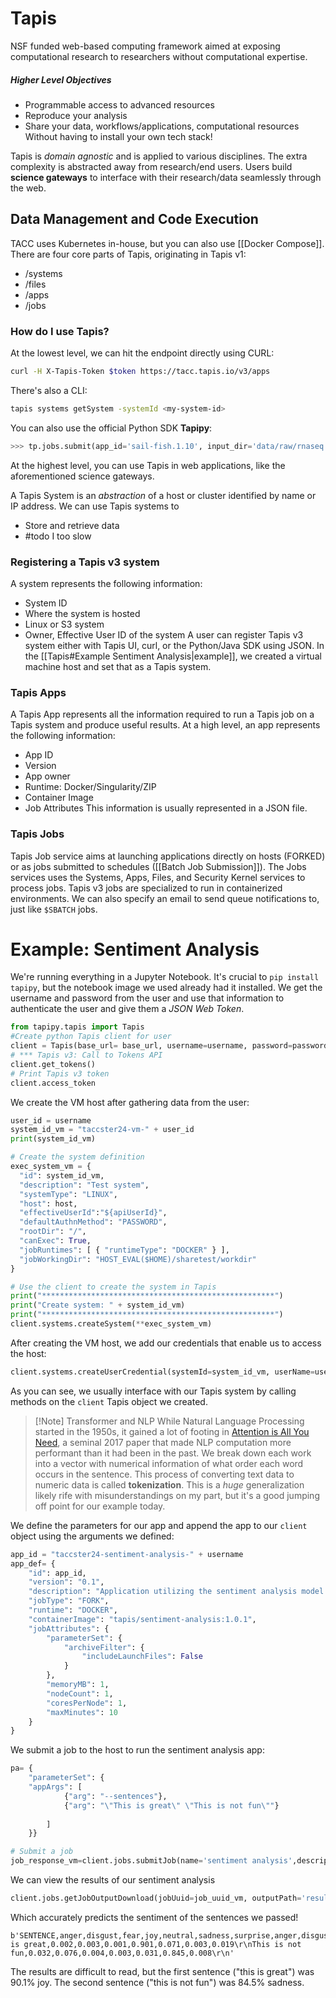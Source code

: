 # Tapis
NSF funded web-based computing framework aimed at exposing computational research to researchers without computational expertise.

##### Higher Level Objectives
 - Programmable access to advanced resources
 - Reproduce your analysis
 - Share your data, workflows/applications, computational resources
 Without having to install your own tech stack!

Tapis is *domain agnostic* and is applied to various disciplines. The extra complexity is abstracted away from research/end users. Users build **science gateways** to interface with their research/data seamlessly through the web.

## Data Management and Code Execution
TACC uses Kubernetes in-house, but you can also use [[Docker Compose]].
There are four core parts of Tapis, originating in Tapis v1:
- /systems
- /files
- /apps
- /jobs
### How do I use Tapis?
At the lowest level, we can hit the endpoint directly using CURL:
```bash
curl -H X-Tapis-Token $token https://tacc.tapis.io/v3/apps
```
There's also a CLI:
```bash
tapis systems getSystem -systemId <my-system-id>
```
You can also use the official Python SDK **Tapipy**:
```python
>>> tp.jobs.submit(app_id='sail-fish.1.10', input_dir='data/raw/rnaseq')
```
At the highest level, you can use Tapis in web applications, like the aforementioned science gateways.


A Tapis System is an *abstraction* of a host or cluster identified by name or IP address. We can use Tapis systems to
- Store and retrieve data
- #todo I too slow

### Registering a Tapis v3 system
A system represents the following information:
- System ID
- Where the system is hosted
- Linux or S3 system
- Owner, Effective User ID of the system
A user can register Tapis v3 system either with Tapis UI, curl, or the Python/Java SDK using JSON.
In the [[Tapis#Example Sentiment Analysis|example]], we created a virtual machine host and set that as a Tapis system.

### Tapis Apps
A Tapis App represents all the information required to run a Tapis job on a Tapis system and produce useful results.
At a high level, an app represents the following information:
- App ID
- Version
- App owner
- Runtime: Docker/Singularity/ZIP
- Container Image
- Job Attributes
This information is usually represented in a JSON file.

### Tapis Jobs
Tapis Job service aims at launching applications directly on hosts (FORKED) or as jobs submitted to schedules ([[Batch Job Submission]]). The Jobs services uses the Systems, Apps, Files, and Security Kernel services to process jobs. Tapis v3 jobs are specialized to run in containerized environments.
We can also specify an email to send queue notifications to, just like `$SBATCH` jobs.
# Example: Sentiment Analysis
We're running everything in a Jupyter Notebook. It's crucial to `pip install tapipy`, but the notebook image we used already had it installed. We get the username and password from the user and use that information to authenticate the user and give them a *JSON Web Token*.
```python
from tapipy.tapis import Tapis
#Create python Tapis client for user
client = Tapis(base_url= base_url, username=username, password=password)
# *** Tapis v3: Call to Tokens API
client.get_tokens()
# Print Tapis v3 token
client.access_token
```

We create the VM host after gathering data from the user:
```python
user_id = username
system_id_vm = "taccster24-vm-" + user_id
print(system_id_vm)

# Create the system definition
exec_system_vm = {
  "id": system_id_vm,
  "description": "Test system",
  "systemType": "LINUX",
  "host": host,
  "effectiveUserId":"${apiUserId}",
  "defaultAuthnMethod": "PASSWORD",
  "rootDir": "/",
  "canExec": True,
  "jobRuntimes": [ { "runtimeType": "DOCKER" } ],
  "jobWorkingDir": "HOST_EVAL($HOME)/sharetest/workdir"
}

# Use the client to create the system in Tapis
print("****************************************************")
print("Create system: " + system_id_vm)
print("****************************************************")
client.systems.createSystem(**exec_system_vm)
```

After creating the VM host, we add our credentials that enable us to access the host:
```python
client.systems.createUserCredential(systemId=system_id_vm, userName=user_id, password=password_vm)
```

As you can see, we usually interface with our Tapis system by calling methods on the `client` Tapis object we created.

>[!Note] Transformer and NLP
> While Natural Language Processing started in the 1950s, it gained a lot of footing in [Attention is All You Need](https://proceedings.neurips.cc/paper_files/paper/2017/file/3f5ee243547dee91fbd053c1c4a845aa-Paper.pdf), a seminal 2017 paper that made NLP computation more performant than it had been in the past.
> We break down each work into a vector with numerical information of what order each word occurs in the sentence. This process of converting text data to numeric data is called **tokenization**.
> This is a *huge* generalization likely rife with misunderstandings on my part, but it's a good jumping off point for our example today.

We define the parameters for our app and append the app to our `client` object using the arguments we defined:
```python
app_id = "taccster24-sentiment-analysis-" + username
app_def= {
    "id": app_id,
    "version": "0.1",
    "description": "Application utilizing the sentiment analysis model from Hugging Face.",
    "jobType": "FORK",
    "runtime": "DOCKER",
    "containerImage": "tapis/sentiment-analysis:1.0.1",
    "jobAttributes": {
        "parameterSet": {
            "archiveFilter": {
                "includeLaunchFiles": False
            }
        },
        "memoryMB": 1,
        "nodeCount": 1,
        "coresPerNode": 1,
        "maxMinutes": 10
    }
}
```

We submit a job to the host to run the sentiment analysis app:
```python
pa= {
    "parameterSet": {
    "appArgs": [
            {"arg": "--sentences"},
            {"arg": "\"This is great\" \"This is not fun\""}
            
        ]
    }}

# Submit a job
job_response_vm=client.jobs.submitJob(name='sentiment analysis',description='sentiment analysis with hugging face transformer pipelines',appId=app_id,appVersion='0.1',execSystemId=system_id_vm, **pa)
```

We can view the results of our sentiment analysis
```python
client.jobs.getJobOutputDownload(jobUuid=job_uuid_vm, outputPath='results.csv')
```
Which accurately predicts the sentiment of the sentences we passed!
```
b'SENTENCE,anger,disgust,fear,joy,neutral,sadness,surprise,anger,disgust,fear,joy,neutral,sadness,surprise\r\nThis is great,0.002,0.003,0.001,0.901,0.071,0.003,0.019\r\nThis is not fun,0.032,0.076,0.004,0.003,0.031,0.845,0.008\r\n'
```
The results are difficult to read, but the first sentence ("this is great") was 90.1% joy. The second sentence ("this is not fun") was 84.5% sadness.

